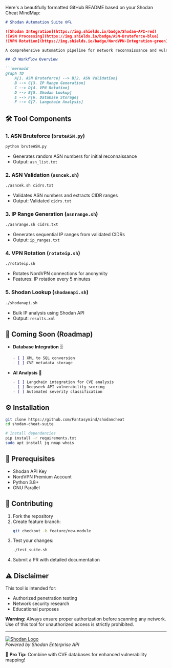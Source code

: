 Here's a beautifully formatted GitHub README based on your Shodan Cheat MindMap:

```markdown
# Shodan Automation Suite 🌐🔍

![Shodan Integration](https://img.shields.io/badge/Shodan-API-red)
![ASN Processing](https://img.shields.io/badge/ASN-Bruteforce-blue)
![VPN Rotation](https://img.shields.io/badge/NordVPN-Integration-green)

A comprehensive automation pipeline for network reconnaissance and vulnerability analysis using Shodan API.

## 📋 Workflow Overview

```mermaid
graph TD
    A[1. ASN Bruteforce] --> B[2. ASN Validation]
    B --> C[3. IP Range Generation]
    C --> D[4. VPN Rotation]
    D --> E[5. Shodan Lookup]
    E --> F[6. Database Storage]
    F --> G[7. Langchain Analysis]
```

## 🛠️ Tool Components

### 1. ASN Bruteforce (`bruteASN.py`)
```bash
python bruteASN.py
```
- Generates random ASN numbers for initial reconnaissance
- Output: `asn_list.txt`

### 2. ASN Validation (`asncek.sh`)
```bash
./asncek.sh cidrs.txt
```
- Validates ASN numbers and extracts CIDR ranges
- Output: Validated `cidrs.txt`

### 3. IP Range Generation (`asnrange.sh`)
```bash
./asnrange.sh cidrs.txt
```
- Generates sequential IP ranges from validated CIDRs
- Output: `ip_ranges.txt`

### 4. VPN Rotation (`rotateip.sh`)
```bash
./rotateip.sh
```
- Rotates NordVPN connections for anonymity
- Features: IP rotation every 5 minutes

### 5. Shodan Lookup (`shodanapi.sh`)
```bash
./shodanapi.sh
```
- Bulk IP analysis using Shodan API
- Output: `results.xml`

## 🚧 Coming Soon (Roadmap)
- **Database Integration** 🗄️
  ```markdown
  - [ ] XML to SQL conversion
  - [ ] CVE metadata storage
  ```
  
- **AI Analysis** 🤖
  ```markdown
  - [ ] Langchain integration for CVE analysis
  - [ ] Deepseek API vulnerability scoring
  - [ ] Automated severity classification
  ```

## ⚙️ Installation
```bash
git clone https://github.com/Fantasymind/shodancheat
cd shodan-cheat-suite

# Install dependencies
pip install -r requirements.txt
sudo apt install jq nmap whois
```

## 📌 Prerequisites
- Shodan API Key
- NordVPN Premium Account
- Python 3.8+
- GNU Parallel

## 🤝 Contributing
1. Fork the repository
2. Create feature branch:
   ```bash
   git checkout -b feature/new-module
   ```
3. Test your changes:
   ```bash
   ./test_suite.sh
   ```
4. Submit a PR with detailed documentation

## ⚠️ Disclaimer
This tool is intended for:
- Authorized penetration testing
- Network security research
- Educational purposes

**Warning:** Always ensure proper authorization before scanning any network. Use of this tool for unauthorized access is strictly prohibited.

---

[![Shodan Logo](https://static.shodan.io/logo.png)](https://www.shodan.io)  
*Powered by Shodan Enterprise API*

🔐 **Pro Tip:** Combine with CVE databases for enhanced vulnerability mapping!
```


